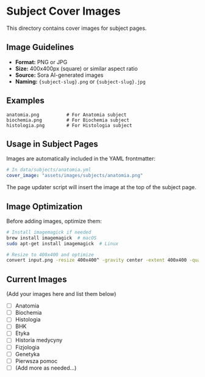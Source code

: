 # Subject Cover Images

This directory contains cover images for subject pages.

## Image Guidelines

- **Format:** PNG or JPG
- **Size:** 400x400px (square) or similar aspect ratio
- **Source:** Sora AI-generated images
- **Naming:** `{subject-slug}.png` or `{subject-slug}.jpg`

## Examples

```
anatomia.png          # For Anatomia subject
biochemia.png         # For Biochemia subject
histologia.png        # For Histologia subject
```

## Usage in Subject Pages

Images are automatically included in the YAML frontmatter:

```yaml
# In data/subjects/anatomia.yml
cover_image: "assets/images/subjects/anatomia.png"
```

The page updater script will insert the image at the top of the subject page.

## Image Optimization

Before adding images, optimize them:

```bash
# Install imagemagick if needed
brew install imagemagick  # macOS
sudo apt-get install imagemagick  # Linux

# Resize to 400x400 and optimize
convert input.png -resize 400x400^ -gravity center -extent 400x400 -quality 85 anatomia.png
```

## Current Images

(Add your images here and list them below)

- [ ] Anatomia
- [ ] Biochemia
- [ ] Histologia
- [ ] BHK
- [ ] Etyka
- [ ] Historia medycyny
- [ ] Fizjologia
- [ ] Genetyka
- [ ] Pierwsza pomoc
- [ ] (Add more as needed...)
